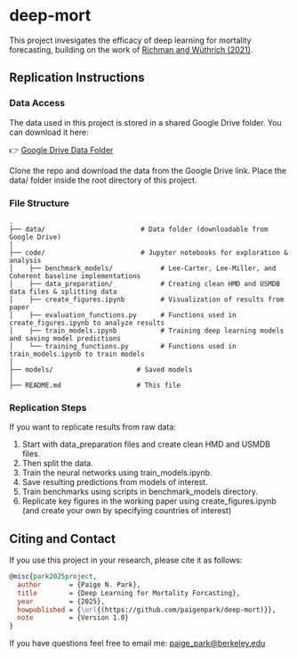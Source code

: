# deep-mort

This project invesigates the efficacy of deep learning for mortality forecasting, building on the work of [Richman and Wüthrich (2021)](https://www.cambridge.org/core/journals/annals-of-actuarial-science/article/neural-network-extension-of-the-leecartermodel-to-multiple-populations/19651C62C3976DCD73C79E57CF4A071C). 

## Replication Instructions

### Data Access

The data used in this project is stored in a shared Google Drive folder. You can download it here:

👉 [Google Drive Data Folder](https://drive.google.com/drive/folders/1-ej8v9k_QCDLLW0CWtOwi5pudlqfyef0?usp=drive_link)

Clone the repo and download the data from the Google Drive link. Place the data/ folder inside the root directory of this project.

### File Structure
```
.
├── data/                        # Data folder (downloadable from Google Drive)
│
├── code/                        # Jupyter notebooks for exploration & analysis
│    ├── benchmark_models/            # Lee-Carter, Lee-Miller, and Coherent baseline implementations
│    ├── data_preparation/            # Creating clean HMD and USMDB data files & splitting data
│    ├── create_figures.ipynb         # Visualization of results from paper
│    ├── evaluation_functions.py      # Functions used in create_figures.ipynb to analyze results
│    ├── train_models.ipynb           # Training deep learning models and saving model predictions
│    └── training_functions.py        # Functions used in train_models.ipynb to train models
│
├── models/                     # Saved models 
│
├── README.md                   # This file
```
### Replication Steps

If you want to replicate results from raw data: 

  1. Start with data_preparation files and create clean HMD and USMDB files.
  2. Then split the data.
  3. Train the neural networks using train_models.ipynb.
  4. Save resulting predictions from models of interest.
  5. Train benchmarks using scripts in benchmark_models directory.
  6. Replicate key figures in the working paper using create_figures.ipynb (and create your own by specifying countries of interest) 

## Citing and Contact

If you use this project in your research, please cite it as follows:
```bibtex
@misc{park2025project,
  author       = {Paige N. Park},
  title        = {Deep Learning for Mortality Forcasting},
  year         = {2025},
  howpublished = {\url{(https://github.com/paigenpark/deep-mort)}},
  note         = {Version 1.0}
}
```
If you have questions feel free to email me: paige_park@berkeley.edu
